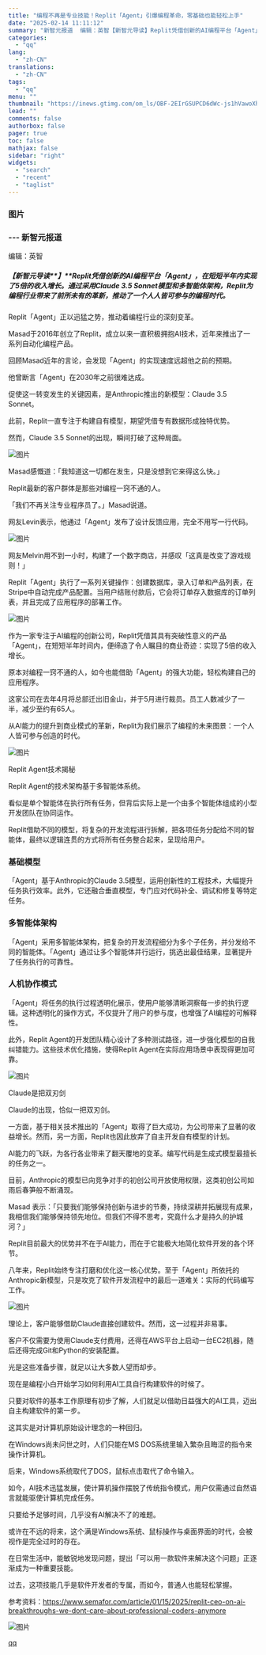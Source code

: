 ```yaml
---
title: "编程不再是专业技能！Replit「Agent」引爆编程革命，零基础也能轻松上手"
date: "2025-02-14 11:11:12"
summary: "新智元报道  编辑：英智【新智元导读】Replit凭借创新的AI编程平台「Agent」，在短短半..."
categories:
  - "qq"
lang:
  - "zh-CN"
translations:
  - "zh-CN"
tags:
  - "qq"
menu: ""
thumbnail: "https://inews.gtimg.com/om_ls/OBF-2EIrGSUPCD6dWc-js1hVawoXhEuH6tD_JnN7BvdU4AA_640360/0"
lead: ""
comments: false
authorbox: false
pager: true
toc: false
mathjax: false
sidebar: "right"
widgets:
  - "search"
  - "recent"
  - "taglist"
---
```


### 图片

### --- **新智元报道**

编辑：英智
##### **【新智元导读****】**Replit凭借创新的AI编程平台「Agent」，在短短半年内实现了5倍的收入增长。通过采用Claude 3.5 Sonnet模型和多智能体架构，Replit为编程行业带来了前所未有的革新，推动了一个人人皆可参与的编程时代。

  

Replit「Agent」正以迅猛之势，推动着编程行业的深刻变革。

Masad于2016年创立了Replit，成立以来一直积极拥抱AI技术，近年来推出了一系列自动化编程产品。

回顾Masad近年的言论，会发现「Agent」的实现速度远超他之前的预期。

他曾断言「Agent」在2030年之前很难达成。

促使这一转变发生的关键因素，是Anthropic推出的新模型：Claude 3.5 Sonnet。

此前，Replit一直专注于构建自有模型，期望凭借专有数据形成独特优势。

然而，Claude 3.5 Sonnet的出现，瞬间打破了这种局面。

![图片](https://inews.gtimg.com/om_bt/OLHc5YpdglOEfNDQZQT2R1YI_rUfI_VZxudxCRQ4mmj-wAA/641)

Masad感慨道：「我知道这一切都在发生，只是没想到它来得这么快。」

Replit最新的客户群体是那些对编程一窍不通的人。

「我们不再关注专业程序员了。」Masad说道。

网友Levin表示，他通过「Agent」发布了设计反馈应用，完全不用写一行代码。

![图片](https://inews.gtimg.com/om_bt/OnIdctwnWsFJsPAhcaUid8JBhXz3foFuLRulL3xs1YM8IAA/641)

网友Melvin用不到一小时，构建了一个数字商店，并感叹「这真是改变了游戏规则！」

Replit「Agent」执行了一系列关键操作：创建数据库，录入订单和产品列表，在Stripe中自动完成产品配置。当用户结账付款后，它会将订单存入数据库的订单列表，并且完成了应用程序的部署工作。

![图片](https://inews.gtimg.com/om_bt/ORPX1jcF9Osto5DWEN_qPPoXG5U_uJj608okPxffXnhZkAA/641)

作为一家专注于AI编程的创新公司，Replit凭借其具有突破性意义的产品「Agent」，在短短半年时间内，便缔造了令人瞩目的商业奇迹：实现了5倍的收入增长。

原本对编程一窍不通的人，如今也能借助「Agent」的强大功能，轻松构建自己的应用程序。

这家公司在去年4月将总部迁出旧金山，并于5月进行裁员。员工人数减少了一半，减少至约有65人。

从AI能力的提升到商业模式的革新，Replit为我们展示了编程的未来图景：一个人人皆可参与创造的时代。

![图片](https://inews.gtimg.com/om_bt/OFNFdpOrXJy0ZES5ehJriwiHsWlR3zM4XKGpjqxfHoUQ0AA/641)

Replit Agent技术揭秘

Replit Agent的技术架构基于多智能体系统。

看似是单个智能体在执行所有任务，但背后实际上是一个由多个智能体组成的小型开发团队在协同运作。

Replit借助不同的模型，将复杂的开发流程进行拆解，把各项任务分配给不同的智能体，最终以逻辑连贯的方式将所有任务整合起来，呈现给用户。

### **基础模型**

「Agent」基于Anthropic的Claude 3.5模型，运用创新性的工程技术，大幅提升任务执行效率。此外，它还融合垂直模型，专门应对代码补全、调试和修复等特定任务。

### **多智能体架构**

「Agent」采用多智能体架构，把复杂的开发流程细分为多个子任务，并分发给不同的智能体。「Agent」通过让多个智能体并行运行，挑选出最佳结果，显著提升了任务执行的可靠性。

### **人机协作模式**

「Agent」将任务的执行过程透明化展示，使用户能够清晰洞察每一步的执行逻辑。这种透明化的操作方式，不仅提升了用户的参与度，也增强了AI编程的可解释性。

此外，Replit Agent的开发团队精心设计了多种测试路径，进一步强化模型的自我纠错能力。这些技术优化措施，使得Replit Agent在实际应用场景中表现得更加可靠。

![图片](https://inews.gtimg.com/om_bt/OZNEMEP0mwoEn_i9wMj_qPcSl1X_80kKY8HXF-q1dSm14AA/641)

Claude是把双刃剑

Claude的出现，恰似一把双刃剑。

一方面，基于相关技术推出的「Agent」取得了巨大成功，为公司带来了显著的收益增长。然而，另一方面，Replit也因此放弃了自主开发自有模型的计划。

AI能力的飞跃，为各行各业带来了翻天覆地的变革。编写代码是生成式模型最擅长的任务之一。

目前，Anthropic的模型已向竞争对手的初创公司开放使用权限，这类初创公司如雨后春笋般不断涌现。

Masad 表示：「只要我们能够保持创新与进步的节奏，持续深耕并拓展现有成果，我相信我们能够保持领先地位。但我们不得不思考，究竟什么才是持久的护城河？」

Replit目前最大的优势并不在于AI能力，而在于它能极大地简化软件开发的各个环节。

八年来，Replit始终专注打磨和优化这一核心优势。至于「Agent」所依托的Anthropic新模型，只是攻克了软件开发流程中的最后一道难关：实际的代码编写工作。

![图片](https://inews.gtimg.com/om_bt/Odd9fUg0GxePAOlSqYiTpOkeFPXuKbvoGfegijhKOi5jMAA/641)

理论上，客户能够借助Claude直接创建软件。然而，这一过程并非易事。

客户不仅需要为使用Claude支付费用，还得在AWS平台上启动一台EC2机器，随后还得完成Git和Python的安装配置。

光是这些准备步骤，就足以让大多数人望而却步。

现在是编程小白开始学习如何利用AI工具自行构建软件的时候了。

只要对软件的基本工作原理有初步了解，人们就足以借助日益强大的AI工具，迈出自主构建软件的第一步。

这其实是对计算机原始设计理念的一种回归。

在Windows尚未问世之时，人们只能在MS DOS系统里输入繁杂且晦涩的指令来操作计算机。

后来，Windows系统取代了DOS，鼠标点击取代了命令输入。

如今，AI技术迅猛发展，使计算机操作摆脱了传统指令模式，用户仅需通过自然语言就能驱使计算机完成任务。

只要给予足够时间，几乎没有AI解决不了的难题。

或许在不远的将来，这个满是Windows系统、鼠标操作与桌面界面的时代，会被视作是完全过时的存在。

在日常生活中，能敏锐地发现问题，提出「可以用一款软件来解决这个问题」正逐渐成为一种重要技能。

过去，这项技能几乎是软件开发者的专属，而如今，普通人也能轻松掌握。

  
  
  
参考资料：https://www.semafor.com/article/01/15/2025/replit-ceo-on-ai-breakthroughs-we-dont-care-about-professional-coders-anymore  
  

![图片](https://inews.gtimg.com/om_bt/O55w43a5AY2jfLj_3PVDJwRbPcZQg2mWrg8nkjCmghEpgAA/641)

[qq](https://new.qq.com/rain/a/20250214A0388R00)
